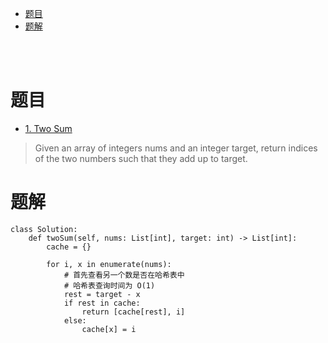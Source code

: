 - [题目](#题目)
- [题解](#题解)

</br></br>

# 题目
- [1. Two Sum](https://leetcode.com/problems/two-sum/)
> Given an array of integers nums and an integer target, return indices of the two numbers such that they add up to target.

# 题解
```
class Solution:
    def twoSum(self, nums: List[int], target: int) -> List[int]:
        cache = {}

        for i, x in enumerate(nums):
            # 首先查看另一个数是否在哈希表中
            # 哈希表查询时间为 O(1)
            rest = target - x
            if rest in cache:
                return [cache[rest], i]
            else:
                cache[x] = i
```